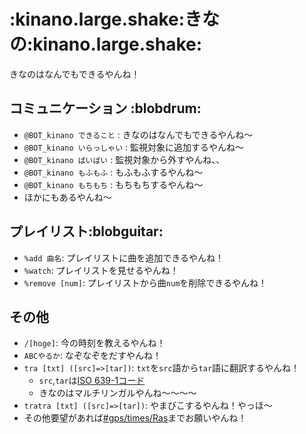 # :kinano.large.shake:きなの:kinano.large.shake:
きなのはなんでもできるやんね！
## コミュニケーション :blobdrum:
- `@BOT_kinano できること` : きなのはなんでもできるやんね～
- `@BOT_kinano いらっしゃい` : 監視対象に追加するやんね～
- `@BOT_kinano ばいばい` : 監視対象から外すやんね、、
- `@BOT_kinano もふもふ` : もふもふするやんね～
- `@BOT_kinano もちもち` : もちもちするやんね～
- ほかにもあるやんね～
## プレイリスト:blobguitar:
- `%add 曲名`: プレイリストに曲を追加できるやんね！
- `%watch`: プレイリストを見せるやんね！
- `%remove [num]`: プレイリストから曲`num`を削除できるやんね！
## その他
- `/[hoge]`: 今の時刻を教えるやんね！
- `ABCやるか`: なぞなぞをだすやんね！
- `tra [txt] ([src]=>[tar])`: `txt`を`src`語から`tar`語に翻訳するやんね！
    - `src`,`tar`は[ISO 639-1コード](https://ja.wikipedia.org/wiki/ISO_639-1%E3%82%B3%E3%83%BC%E3%83%89%E4%B8%80%E8%A6%A7)
    - きなのはマルチリンガルやんね～～～～
- `tratra [txt] ([src]=>[tar])`: やまびこするやんね！やっほ～
- その他要望があれば[#gps/times/Ras](https://q.trap.jp/channels/gps/times/Ras)までお願いやんね！
